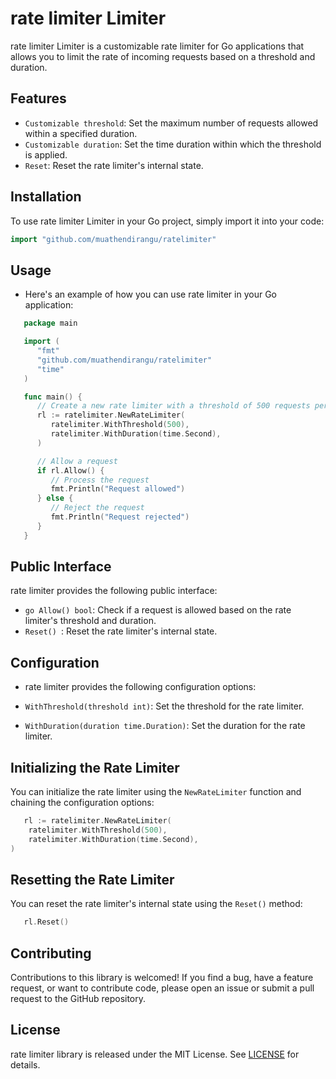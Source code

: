 # rate limiter Limiter

rate limiter Limiter is a customizable rate limiter for Go applications that allows you to limit the rate of incoming requests based on a threshold and duration.

## Features

- ```Customizable threshold```: Set the maximum number of requests allowed within a specified duration.
- ```Customizable duration```: Set the time duration within which the threshold is applied.
- ```Reset```: Reset the rate limiter's internal state.

## Installation

To use rate limiter Limiter in your Go project, simply import it into your code:

```go
import "github.com/muathendirangu/ratelimiter"
```

## Usage
- Here's an example of how you can use rate limiter in your Go application:

```go
   package main

   import (
      "fmt"
      "github.com/muathendirangu/ratelimiter"
      "time"
   )

   func main() {
      // Create a new rate limiter with a threshold of 500 requests per second
      rl := ratelimiter.NewRateLimiter(
         ratelimiter.WithThreshold(500),
         ratelimiter.WithDuration(time.Second),
      )

      // Allow a request
      if rl.Allow() {
         // Process the request
         fmt.Println("Request allowed")
      } else {
         // Reject the request
         fmt.Println("Request rejected")
      }
   }
```

## Public Interface
rate limiter provides the following public interface:

- ```go Allow() bool```: Check if a request is allowed based on the rate limiter's threshold and duration.
- ```Reset() ```: Reset the rate limiter's internal state.

## Configuration
- rate limiter provides the following configuration options:

- ```WithThreshold(threshold int)```: Set the threshold for the rate limiter.
- ```WithDuration(duration time.Duration)```: Set the duration for the rate limiter.


## Initializing the Rate Limiter
You can initialize the rate limiter using the ```NewRateLimiter``` function and chaining the configuration options:

```go
   rl := ratelimiter.NewRateLimiter(
	ratelimiter.WithThreshold(500),
	ratelimiter.WithDuration(time.Second),
)
```

## Resetting the Rate Limiter
You can reset the rate limiter's internal state using the ```Reset()``` method:

```go
   rl.Reset()
```
## Contributing
Contributions to this library is welcomed! If you find a bug, have a feature request, or want to contribute code, please open an issue or submit a pull request to the GitHub repository.

## License
rate limiter library is released under the MIT License.
See  [LICENSE](LICENSE) for details.
